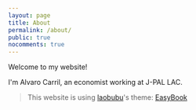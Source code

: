 ```yaml
---
layout: page
title: About
permalink: /about/
public: true
nocomments: true
---
```


Welcome to my website!

I'm Alvaro Carril, an economist working at J-PAL LAC.

> This website is using [laobubu](http://laobubu.net)'s theme: [EasyBook](https://github.com/laobubu/jekyll-theme-EasyBook)
